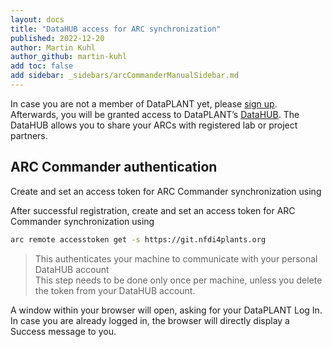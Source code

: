 ```yaml
---
layout: docs
title: "DataHUB access for ARC synchronization"
published: 2022-12-20
author: Martin Kuhl
author_github: martin-kuhl
add toc: false
add sidebar: _sidebars/arcCommanderManualSidebar.md
---
```


In case you are not a member of DataPLANT yet, please [sign up](<https://register.nfdi4plants.org>). Afterwards, you will be granted access to DataPLANT’s [DataHUB](<https://git.nfdi4plants.org>). The DataHUB allows you to share your ARCs with registered lab or project partners.

## ARC Commander authentication

Create and set an access token for ARC Commander synchronization using

After successful registration, create and set an access token for ARC Commander synchronization using

```bash
arc remote accesstoken get -s https://git.nfdi4plants.org
```

> This authenticates your machine to communicate with your personal DataHUB account  
> This step needs to be done only once per machine, unless you delete the token from your DataHUB account.

A window within your browser will open, asking for your DataPLANT Log In. In case you are already logged in, the browser will directly display a Success message to you.
